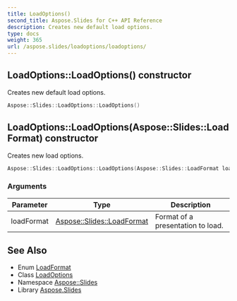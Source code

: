 ```yaml
---
title: LoadOptions()
second_title: Aspose.Slides for C++ API Reference
description: Creates new default load options.
type: docs
weight: 365
url: /aspose.slides/loadoptions/loadoptions/
---
```

## LoadOptions::LoadOptions() constructor


Creates new default load options.

```cpp
Aspose::Slides::LoadOptions::LoadOptions()
```

## LoadOptions::LoadOptions(Aspose::Slides::LoadFormat) constructor


Creates new load options.

```cpp
Aspose::Slides::LoadOptions::LoadOptions(Aspose::Slides::LoadFormat loadFormat)
```


### Arguments

| Parameter | Type | Description |
| --- | --- | --- |
| loadFormat | [Aspose::Slides::LoadFormat](../../loadformat/) | Format of a presentation to load. |

## See Also

* Enum [LoadFormat](../../loadformat/)
* Class [LoadOptions](../)
* Namespace [Aspose::Slides](../../)
* Library [Aspose.Slides](../../../)